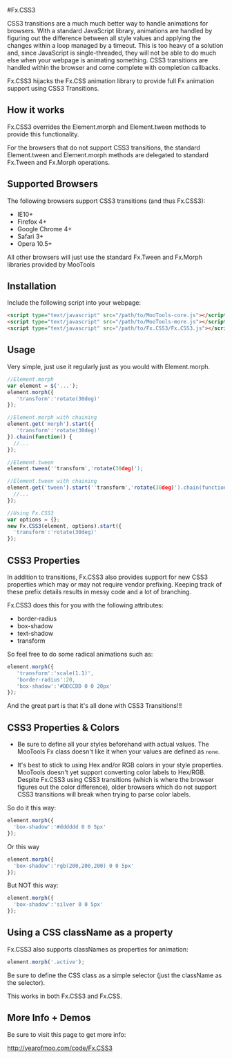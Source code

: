 #Fx.CSS3

CSS3 transitions are a much much better way to handle animations for browsers. With a standard JavaScript library, animations are handled by figuring out the difference between all style values and applying the changes within a loop managed by a timeout. This is too heavy of a solution and, since JavaScript is single-threaded, they will not be able to do much else when your webpage is animating something. CSS3 transitions are handled within the browser and come complete with completion callbacks.

Fx.CSS3 hijacks the Fx.CSS animation library to provide full Fx animation support using CSS3 Transitions.


## How it works

Fx.CSS3 overrides the Element.morph and Element.tween methods to provide this functionality.

For the browsers that do not support CSS3 transitions, the standard Element.tween and Element.morph methods are delegated to standard Fx.Tween and Fx.Morph operations.


## Supported Browsers

The following browsers support CSS3 transitions (and thus Fx.CSS3):
- IE10+
- Firefox 4+
- Google Chrome 4+
- Safari 3+
- Opera 10.5+

All other browsers will just use the standard Fx.Tween and Fx.Morph libraries provided by MooTools


## Installation

Include the following script into your webpage:

```html
<script type="text/javascript" src="/path/to/MooTools-core.js"></script>
<script type="text/javascript" src="/path/to/MooTools-more.js"></script>
<script type="text/javascript" src="/path/to/Fx.CSS3/Fx.CSS3.js"></script>
```


## Usage

Very simple, just use it regularly just as you would with Element.morph.

```javascript
//Element.morph
var element = $('...');
element.morph({
   'transform':'rotate(30deg)'
});

//Element.morph with chaining
element.get('morph').start({
   'transform':'rotate(30deg)'
}).chain(function() {
  //...
});

//Element.tween
element.tween(''transform','rotate(30deg)');

//Element.tween with chaining
element.get('tween').start(''transform','rotate(30deg)').chain(function() {
  //...
});

//Using Fx.CSS3
var options = {};
new Fx.CSS3(element, options).start({
  'transform':'rotate(30deg)'
});
```

## CSS3 Properties

In addition to transitions, Fx.CSS3 also provides support for new CSS3 properties which may or may not require vendor prefixing. Keeping track of these prefix details results in messy code and a lot of branching.

Fx.CSS3 does this for you with the following attributes:
- border-radius
- box-shadow
- text-shadow
- transform

So feel free to do some radical animations such as:
```javascript
element.morph({
   'transform':'scale(1.1)',
   'border-radius':20,
   'box-shadow':'#DDCCDD 0 0 20px'
});
```

And the great part is that it's all done with CSS3 Transitions!!!


## CSS3 Properties & Colors

- Be sure to define all your styles beforehand with actual values. The MooTools Fx class doesn't like it when your values are defined as `none`.

- It's best to stick to using Hex and/or RGB colors in your style properties. MooTools doesn't yet support converting color labels to Hex/RGB. Despite Fx.CSS3 using CSS3 transitions (which is where the browser figures out the color difference), older browsers which do not support CSS3 transitions will break when trying to parse color labels.

So do it this way:

```javascript
element.morph({
  'box-shadow':'#dddddd 0 0 5px'
});
```

Or this way

```javascript
element.morph({
  'box-shadow':'rgb(200,200,200) 0 0 5px'
});
```

But NOT this way:

```javascript
element.morph({
  'box-shadow':'silver 0 0 5px'
});
```


## Using a CSS className as a property

Fx.CSS3 also supports classNames as properties for animation:

```javascript
element.morph('.active');
```

Be sure to define the CSS class as a simple selector (just the className as the selector).

This works in both Fx.CSS3 and Fx.CSS. 


## More Info + Demos

Be sure to visit this page to get more info:

http://yearofmoo.com/code/Fx.CSS3

